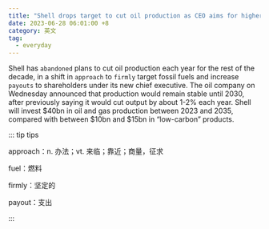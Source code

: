 ```yaml
---
title: "Shell drops target to cut oil production as CEO aims for higher profits"
date: 2023-06-28 06:01:00 +8
category: 英文
tag:
  - everyday
---
```


Shell has `abandoned` plans to cut oil production each year for the rest of the decade, in a shift in `approach` to `firmly` target fossil fuels and increase `payouts` to shareholders under its new chief executive. The oil company on Wednesday announced that production would remain stable until 2030, after previously saying it would cut output by about 1-2% each year. Shell will invest $40bn in oil and gas production between 2023 and 2035, compared with between $10bn and $15bn in “low-carbon” products.

::: tip tips

approach：n. 办法；vt. 来临；靠近；商量，征求

fuel：燃料

firmly：坚定的

payout：支出

:::
